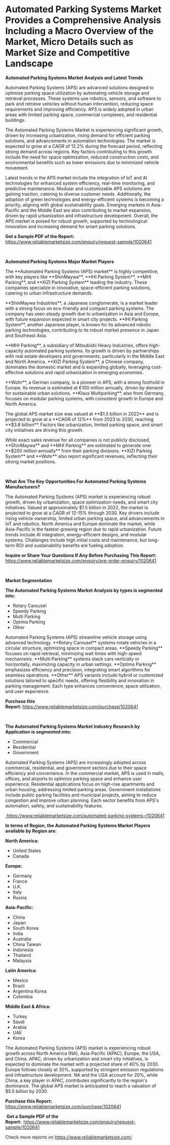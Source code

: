 <p><h1>Automated Parking Systems Market Provides a Comprehensive Analysis Including a Macro Overview of the Market, Micro Details such as Market Size and Competitive Landscape</h1></p><p><strong>Automated Parking Systems Market Analysis and Latest Trends</strong></p>
<p><p>Automated Parking Systems (APS) are advanced solutions designed to optimize parking space utilization by automating vehicle storage and retrieval processes. These systems use robotics, sensors, and software to park and retrieve vehicles without human intervention, reducing space requirements and improving efficiency. APS is widely adopted in urban areas with limited parking space, commercial complexes, and residential buildings.</p><p>The Automated Parking Systems Market is experiencing significant growth, driven by increasing urbanization, rising demand for efficient parking solutions, and advancements in automation technologies. The market is expected to grow at a CAGR of 12.2% during the forecast period, reflecting strong demand across regions. Key factors contributing to this growth include the need for space optimization, reduced construction costs, and environmental benefits such as lower emissions due to minimized vehicle movement.</p><p>Latest trends in the APS market include the integration of IoT and AI technologies for enhanced system efficiency, real-time monitoring, and predictive maintenance. Modular and customizable APS solutions are gaining traction, catering to diverse customer needs. Additionally, the adoption of green technologies and energy-efficient systems is becoming a priority, aligning with global sustainability goals. Emerging markets in Asia-Pacific and the Middle East are also contributing to market expansion, driven by rapid urbanization and infrastructure development. Overall, the APS market is poised for robust growth, supported by technological innovation and increasing demand for smart parking solutions.</p></p>
<p><strong>Get a Sample PDF of the Report:&nbsp;</strong> <a href="https://www.reliablemarketsize.com/enquiry/request-sample/1020641?utm_campaign=1939&utm_medium=2&utm_source=Github&utm_content=ia&utm_term=23012025&utm_id=automated-parking-systems">https://www.reliablemarketsize.com/enquiry/request-sample/1020641</a></p>
<p>&nbsp;</p>
<p><strong>Automated Parking Systems Major Market Players</strong></p>
<p><p>The **Automated Parking Systems (APS) market** is highly competitive, with key players like **ShinMaywa**, **IHI Parking System**, **MHI Parking**, and **XIZI Parking System** leading the industry. These companies specialize in innovative, space-efficient parking solutions, catering to urban infrastructure demands.</p><p>**ShinMaywa Industries**, a Japanese conglomerate, is a market leader with a strong focus on eco-friendly and compact parking systems. The company has seen steady growth due to urbanization in Asia and Europe, with future expansion expected in smart city projects. **IHI Parking System**, another Japanese player, is known for its advanced robotic parking technologies, contributing to its robust market presence in Japan and Southeast Asia.</p><p>**MHI Parking**, a subsidiary of Mitsubishi Heavy Industries, offers high-capacity automated parking systems. Its growth is driven by partnerships with real estate developers and governments, particularly in the Middle East and North America. **XIZI Parking System**, a Chinese company, dominates the domestic market and is expanding globally, leveraging cost-effective solutions and rapid urbanization in emerging economies.</p><p>**Wohr**, a German company, is a pioneer in APS, with a strong foothold in Europe. Its revenue is estimated at €100 million annually, driven by demand for sustainable urban solutions. **Klaus Multiparking**, also from Germany, focuses on modular parking systems, with consistent growth in Europe and North America.</p><p>The global APS market size was valued at **$1.5 billion in 2022** and is projected to grow at a **CAGR of 12%** from 2023 to 2030, reaching **$3.8 billion**. Factors like urbanization, limited parking space, and smart city initiatives are driving this growth.</p><p>While exact sales revenue for all companies is not publicly disclosed, **ShinMaywa** and **MHI Parking** are estimated to generate over **$200 million annually** from their parking divisions. **XIZI Parking System** and **Wohr** also report significant revenues, reflecting their strong market positions.</p></p>
<p>&nbsp;</p>
<p><strong>What Are The Key Opportunities For Automated Parking Systems Manufacturers?</strong></p>
<p><p>The Automated Parking Systems (APS) market is experiencing robust growth, driven by urbanization, space optimization needs, and smart city initiatives. Valued at approximately $1.5 billion in 2022, the market is projected to grow at a CAGR of 12-15% through 2030. Key drivers include rising vehicle ownership, limited urban parking space, and advancements in IoT and robotics. North America and Europe dominate the market, while Asia-Pacific is the fastest-growing region due to rapid urbanization. Future trends include AI integration, energy-efficient designs, and modular systems. Challenges include high initial costs and maintenance, but long-term ROI and sustainability benefits are fueling adoption.</p></p>
<p><strong>Inquire or Share Your Questions If Any Before Purchasing This Report:</strong> <a href="https://www.reliablemarketsize.com/enquiry/pre-order-enquiry/1020641?utm_campaign=1939&utm_medium=2&utm_source=Github&utm_content=ia&utm_term=23012025&utm_id=automated-parking-systems">https://www.reliablemarketsize.com/enquiry/pre-order-enquiry/1020641</a></p>
<p>&nbsp;</p>
<p><strong>Market Segmentation</strong></p>
<p><strong>The Automated Parking Systems Market Analysis by types is segmented into:</strong></p>
<p><ul><li>Rotary Carousel</li><li>Speedy Parking</li><li>Multi Parking</li><li>Optima Parking</li><li>Other</li></ul></p>
<p><p>Automated Parking Systems (APS) streamline vehicle storage using advanced technology. **Rotary Carousel** systems rotate vehicles in a circular structure, optimizing space in compact areas. **Speedy Parking** focuses on rapid retrieval, minimizing wait times with high-speed mechanisms. **Multi Parking** systems stack cars vertically or horizontally, maximizing capacity in urban settings. **Optima Parking** emphasizes efficiency and precision, integrating smart algorithms for seamless operations. **Other** APS variants include hybrid or customized solutions tailored to specific needs, offering flexibility and innovation in parking management. Each type enhances convenience, space utilization, and user experience.</p></p>
<p><strong>Purchase this Report:&nbsp;</strong><a href="https://www.reliablemarketsize.com/purchase/1020641?utm_campaign=1939&utm_medium=2&utm_source=Github&utm_content=ia&utm_term=23012025&utm_id=automated-parking-systems">https://www.reliablemarketsize.com/purchase/1020641</a></p>
<p>&nbsp;</p>
<p><strong>The Automated Parking Systems Market Industry Research by Application is segmented into:</strong></p>
<p><ul><li>Commercial</li><li>Residential</li><li>Government</li></ul></p>
<p><p>Automated Parking Systems (APS) are increasingly adopted across commercial, residential, and government sectors due to their space efficiency and convenience. In the commercial market, APS is used in malls, offices, and airports to optimize parking space and enhance user experience. Residential applications focus on high-rise apartments and urban housing, addressing limited parking areas. Government installations include public parking facilities and municipal projects, aiming to reduce congestion and improve urban planning. Each sector benefits from APS's automation, safety, and sustainability features.</p></p>
<p><a href="https://www.reliablemarketsize.com/automated-parking-systems-r1020641?utm_campaign=1939&utm_medium=2&utm_source=Github&utm_content=ia&utm_term=23012025&utm_id=automated-parking-systems">&nbsp;https://www.reliablemarketsize.com/automated-parking-systems-r1020641</a></p>
<p><strong>In terms of Region, the Automated Parking Systems Market Players available by Region are:</strong></p>
<p>
    <p> <strong> North America: </strong>
        <ul>
            <li>United States</li>
            <li>Canada</li>
        </ul>
        </p> 
    <p> <strong> Europe: </strong>
        <ul>
            <li>Germany</li>
            <li>France</li>
            <li>U.K.</li>
            <li>Italy</li>
            <li>Russia</li>
        </ul>
        </p> 
    <p> <strong> Asia-Pacific: </strong>
        <ul>
            <li>China</li>
            <li>Japan</li>
            <li>South Korea</li>
            <li>India</li>
            <li>Australia</li>
            <li>China Taiwan</li>
            <li>Indonesia</li>
            <li>Thailand</li>
            <li>Malaysia</li>
        </ul>
        </p> 
    <p> <strong> Latin America: </strong>
        <ul>
            <li>Mexico</li>
            <li>Brazil</li>
            <li>Argentina Korea</li>
            <li>Colombia</li>
        </ul>
        </p> 
    <p> <strong> Middle East & Africa: </strong>
        <ul>
            <li>Turkey</li>
            <li>Saudi</li>
            <li>Arabia</li>
            <li>UAE</li>
            <li>Korea</li>
        </ul>
    </p>
    </p>
<p><p>The Automated Parking Systems (APS) market is experiencing robust growth across North America (NA), Asia-Pacific (APAC), Europe, the USA, and China. APAC, driven by urbanization and smart city initiatives, is expected to dominate the market with a projected share of 40% by 2030. Europe follows closely at 30%, supported by stringent emission regulations and infrastructure development. NA and the USA account for 20%, while China, a key player in APAC, contributes significantly to the region's dominance. The global APS market is anticipated to reach a valuation of $5.5 billion by 2030.</p></p>
<p><strong>Purchase this Report: </strong><a href="https://www.reliablemarketsize.com/purchase/1020641?utm_campaign=1939&utm_medium=2&utm_source=Github&utm_content=ia&utm_term=23012025&utm_id=automated-parking-systems">https://www.reliablemarketsize.com/purchase/1020641</a></p>
<p>&nbsp;<strong>Get a Sample PDF of the Report:&nbsp;&nbsp;</strong><a href="https://www.reliablemarketsize.com/enquiry/request-sample/1020641?utm_campaign=1939&utm_medium=2&utm_source=Github&utm_content=ia&utm_term=23012025&utm_id=automated-parking-systems">https://www.reliablemarketsize.com/enquiry/request-sample/1020641</a></p>
<p><strong></strong></p>
<p>Check more reports on <a href="https://www.reliablemarketsize.com/?utm_campaign=1939&utm_medium=2&utm_source=Github&utm_content=ia&utm_term=23012025&utm_id=automated-parking-systems">https://www.reliablemarketsize.com/</a></p>